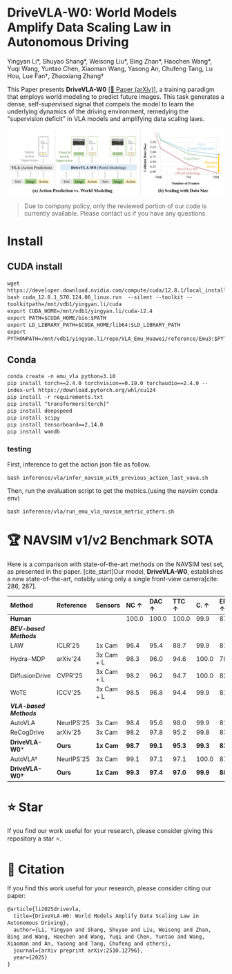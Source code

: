 # DriveVLA-W0: World Models Amplify Data Scaling Law in Autonomous Driving
Yingyan Li*, Shuyao Shang*, Weisong Liu*, Bing Zhan*, Haochen Wang*, Yuqi Wang, Yuntao Chen, Xiaoman Wang, Yasong An, Chufeng Tang, Lu Hou, Lue Fan†, Zhaoxiang Zhang†

This Paper presents **DriveVLA-W0** [[📄 Paper (arXiv)]](http://arxiv.org/abs/2510.12796), a training paradigm that employs world modeling to predict future images. This task generates a dense, self-supervised signal that compels the model to learn the underlying dynamics of the driving environment, remedying the "supervision deficit" in VLA models and amplifying data scaling laws.

<p align="center">
  <img src="assets/fig1.png" alt="DriveVLA-W0" width="1000"/>
</p>


> Due to company policy, only the reviewed portion of our code is currently available. Please contact us if you have any questions.

# Install
## CUDA install
```
wget https://developer.download.nvidia.com/compute/cuda/12.8.1/local_installers/cuda_12.8.1_570.124.06_linux.run
bash cuda_12.8.1_570.124.06_linux.run  --silent --toolkit --toolkitpath=/mnt/vdb1/yingyan.li/cuda
export CUDA_HOME=/mnt/vdb1/yingyan.li/cuda-12.4
export PATH=$CUDA_HOME/bin:$PATH
export LD_LIBRARY_PATH=$CUDA_HOME/lib64:$LD_LIBRARY_PATH
export PYTHONPATH=/mnt/vdb1/yingyan.li/repo/VLA_Emu_Huawei/reference/Emu3:$PYTHONPATH
```

## Conda 
```
conda create -n emu_vla python=3.10
pip install torch==2.4.0 torchvision==0.19.0 torchaudio==2.4.0 --index-url https://download.pytorch.org/whl/cu124
pip install -r requirements.txt
pip install "transformers[torch]"
pip install deepspeed
pip install scipy
pip install tensorboard==2.14.0
pip install wandb
```

### testing
First, inference to get the action json file as follow.
```
bash inference/vla/infer_navsim_with_previous_action_last_vava.sh
```
Then, run the evaluation script to get the metrics.(using the navsim conda env)
```
bash inference/vla/run_emu_vla_navsim_metric_others.sh
```

# 🏆 NAVSIM v1/v2 Benchmark SOTA

Here is a comparison with state-of-the-art methods on the NAVSIM test set, as presented in the paper. [cite_start]Our model, **DriveVLA-W0**, establishes a new state-of-the-art, notably using only a single front-view camera[cite: 286, 287].

| Method | Reference | Sensors | NC ↑ | DAC ↑ | TTC ↑ | C. ↑ | EP ↑ | PDMS ↑ |
| :--- | :--- | :--- | :--- | :--- | :--- | :--- | :--- | :--- |
| **Human** | | | 100.0 | 100.0 | 100.0 | 99.9 | 87.5 | 94.8 |
| **_BEV-based Methods_** | | | | | | | | |
| LAW | ICLR'25 | 1x Cam | 96.4 | 95.4 | 88.7 | 99.9 | 81.7 | 84.6 |
| Hydra-MDP | arXiv'24 | 3x Cam + L | 98.3 | 96.0 | 94.6 | 100.0 | 78.7 | 86.5 |
| DiffusionDrive | CVPR'25 | 3x Cam + L | 98.2 | 96.2 | 94.7 | 100.0 | 82.2 | 88.1 |
| WoTE | ICCV'25 | 3x Cam + L | 98.5 | 96.8 | 94.4 | 99.9 | 81.9 | 88.3 |
| **_VLA-based Methods_** | | | | | | | | |
| AutoVLA | NeurIPS'25 | 3x Cam | 98.4 | 95.6 | 98.0 | 99.9 | 81.9 | 89.1 |
| ReCogDrive | arXiv'25 | 3x Cam | 98.2 | 97.8 | 95.2 | 99.8 | 83.5 | 89.6 |
| **DriveVLA-W0*** | **Ours** | **1x Cam** | **98.7** | **99.1** | **95.3** | **99.3** | **83.3** | **90.2** |
| AutoVLA† | NeurIPS'25 | 3x Cam | 99.1 | 97.1 | 97.1 | 100.0 | 87.6 | 92.1 |
| **DriveVLA-W0†** | **Ours** | **1x Cam** | **99.3** | **97.4** | **97.0** | **99.9** | **88.3** | **93.0** |

# ⭐ Star 
If you find our work useful for your research, please consider giving this repository a star ⭐.

# 📜 Citation
If you find this work useful for your research, please consider citing our paper:
```
@article{li2025drivevla,
  title={DriveVLA-W0: World Models Amplify Data Scaling Law in Autonomous Driving},
  author={Li, Yingyan and Shang, Shuyao and Liu, Weisong and Zhan, Bing and Wang, Haochen and Wang, Yuqi and Chen, Yuntao and Wang, Xiaoman and An, Yasong and Tang, Chufeng and others},
  journal={arXiv preprint arXiv:2510.12796},
  year={2025}
}
```
